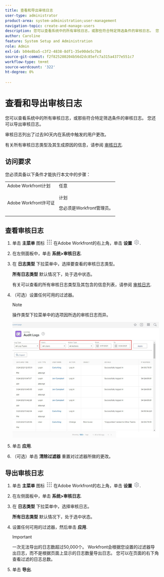 ```yaml
---
title: 查看和导出审核日志
user-type: administrator
product-area: system-administration;user-management
navigation-topic: create-and-manage-users
description: 您可以查看系统中的所有审核日志，或那些符合特定筛选条件的审核日志。 您还可以导出审核日志。 审核日志列出了过去90天内在系统中触发的用户更改。
author: Caroline
feature: System Setup and Administration
role: Admin
exl-id: b04e8ba5-c3f2-4838-8df1-35e90de5c7bd
source-git-commit: f2f825280204b56d2dc85efc7a315a4377e551c7
workflow-type: tm+mt
source-wordcount: '322'
ht-degree: 0%

---
```


# 查看和导出审核日志

<!--
**DON'T DELETE, DRAFT OR HIDE THIS ARTICLE. IT IS LINKED TO THE PRODUCT, THROUGH THE CONTEXT SENSITIVE HELP LINKS. **
-->

您可以查看系统中的所有审核日志，或那些符合特定筛选条件的审核日志。 您还可以导出审核日志。

审核日志列出了过去90天内在系统中触发的用户更改。

有关所有审核日志类型及其生成原因的信息，请参阅 [审核日志](../../../administration-and-setup/add-users/create-and-manage-users/audit-logs.md).

## 访问要求

您必须具备以下条件才能执行本文中的步骤：

<table style="table-layout:auto"> 
 <col> 
 <col> 
 <tbody> 
  <tr> 
   <td role="rowheader">Adobe Workfront计划</td> 
   <td>任意</td> 
  </tr> 
  <tr> 
   <td role="rowheader">Adobe Workfront许可证</td> 
   <td> <p>计划 </p> <p>您必须是Workfront管理员。</p> </td> 
  </tr> 
 </tbody> 
</table>

## 查看审核日志

1. 单击 **主菜单** 图标 ![](assets/main-menu-icon.png) 在Adobe Workfront的右上角，单击 **设置** ![](assets/gear-icon-settings.png).

1. 在左侧面板中，单击 **系统>审核日志**.
1. 在 **日志类型** 下拉菜单中，选择要查看的审核日志类型。

   **所有日志类型** 默认情况下，处于选中状态。

   有关可以查看的所有审核日志类型及其包含的信息列表，请参阅 [审核日志](../../../administration-and-setup/add-users/create-and-manage-users/audit-logs.md).

1. （可选）设置任何可用的过滤器。

   >[!NOTE]
   >
   >操作类型下拉菜单中的选项因所选的审核日志而异。

   ![](assets/audit-logs.jpg)

1. 单击 **应用**.
1. （可选）单击 **清除过滤器** 重置对过滤器所做的更改。

## 导出审核日志

1. 单击 **主菜单** 图标 ![](assets/main-menu-icon.png) 在Adobe Workfront的右上角，单击 **设置** ![](assets/gear-icon-settings.png).

1. 在左侧面板中，单击 **系统>审核日志**.

1. 在 **日志类型** 下拉菜单中，选择审核日志。

   **所有日志类型** 默认情况下，处于选中状态。

1. 设置任何可用的过滤器，然后单击 **应用**.

   >[!IMPORTANT]
   >
   >一次无法导出的日志数超过50,000个。 Workfront会根据您设置的过滤器导出日志，而不是根据页面上显示的日志数量导出日志。 您可以在页面的右下角查看过滤的日志总数。

1. 单击 **导出**.
